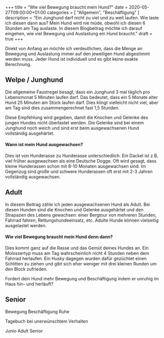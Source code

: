+++
title =  "Wie viel Bewegung braucht mein Hund?"
date = 2020-05-27T09:00:00+01:00
categories = [
    "Allgemein",
    "Beschäftigung"
]
description = "Ein Junghund darf nicht zu viel und zu weit laufen. Wie laste ich diesen dann aus? Mein Hund wird nie müde, obwohl ich diesen 6 Stunden am Tag auslaste. In diesem Blogbeitrag möchte ich darauf eingehen, wie viel Bewegung und Auslastung ein Hund braucht."
draft = true
+++

Direkt von Anfang an möchte ich verdeutlichen, dass die Menge an Bewegung und Auslastung immer auf den jeweiligen Hund abgestimmt werden muss. Jeder Hund ist individuell und es gibt keine exakte Berechnung.

## Welpe / Junghund
Die allgemeine Faustregel besagt, dass ein Junghund 3 mal täglich pro Lebensmonat 5 Minuten laufen darf. Das bedeutet, dass ein 5 Monate alter Hund 25 Minuten am Stück laufen darf. Dies klingt vielleicht nicht viel, aber am Tag sind dies zusammengerechnet fast 1,5 Stunden.  

Diese Empfehlung wird gegeben, damit die Knochen und Gelenke des jungen Hundes nicht überlastet werden. Die Gelenke sind bei einem Junghund noch weich und sind erst beim ausgewachsenen Hund vollständig ausgehärtet.  

#### Wann ist mein Hund ausgewachsen?
Dies ist von Hunderasse zu Hunderasse unterschiedlich. Ein Dackel ist z.B. viel früher ausgewachsen als eine Deutsche Dogge. Oft wird gesagt, dass kleine Hunderassen schon mit 8-10 Monaten ausgewachsen sind. Im Gegenzug sind große und schwere Hunderassen oft erst mit 2-3 Jahren vollständig ausgewachsen.

## Adult
In diesem Beitrag zähle ich jeden ausgewachsenen Hund als Adult. Bei diesen Hunden sind die Knochen und Gelenke ausgehärtet und den Strapazen des Lebens gewachsen: einer Bergtour von mehreren Stunden, Fahrrad fahren, Rettungshundeeinsatz, etc. Adulte Hunde können vielseitig ausgelastet werden.  

#### Wie viel Bewegung braucht mein Hund denn dann?
Dies kommt ganz auf die Rasse und das Gemüt deines Hundes an. Ein Molossertyp muss am Tag wahrscheinlich nicht 4 Stunden neben dem Fahrrad herlaufen. Ein Husky dagegen wurden dafür gezüchtet einen Schlitten zu ziehen und gibt sich eher weniger mit drei kleinen Runden um den Block zufrieden.  

Fordert dein Hund mehr Bewegung und Beschäftigung indem er unruhig im Haus hin- und herläuft? 

## Senior

Bewegung
Beschäftigung
Ruhe

Tagebuch bei unerwünschtem Verhalten


Junio
Adult
Senior

